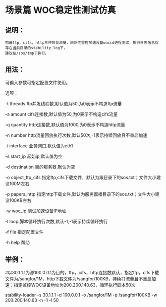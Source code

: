 # 场景篇  WOC稳定性测试仿真

## 说明：

```
构造ftp，cifs，http三种背景流量，间断性重启加速设备waccd进程测试，执行日志信息保存在当前目录的stability_log下，
建议在/sos/tmp下执行。
```

## 用法：

可输入参数可指定配置文件使用。

选项：

-t threads        ftp并发线程数,默认值为50,为0表示不构造ftp流量

-a amount         cifs连接数,默认值为50,为0表示不构造cifs流量

-q quantity       http连接数,默认值为1000,为0表示不构造http流量

-n number         http流量回放执行次数,默认50次,-1表示持续回放且不重启加速

-i interface      业务网口,默认值为eth1

-s start\_ip       起始ip,默认值为空

-d destination    目的服务器,默认为空

-o object\_ftp\_cifs  指定ftp,cifs下载文件，默认为跟目录下的sos.txt；文件大小建议100M左右

-p papers\_http    指定http下载文件,默认为服务器根目录下的sos.txt；文件大小建议100KB左右

-w woc\_ip         测试加速设备IP地址

-l loop           脚本循环执行次数,默认-1,-1表示持续循环执行

-f file           指定配置文件

-h help           帮助

## 举例：

\#以30.1.1.1为源100.0.0.1为目的，ftp，cifs，http连接数默认，指定ftp，cifs下载文件为/sangfor/1M，http下载文件为/sangfor/100KB，持续打流量且不重启加速；指定监控WOC设备地址为200.200.140.63，循环执行脚本50次

stability-loader -s 30.1.1.1 -d 100.0.0.1 -o /sangfor/1M -p /sangfor/100KB -w 200.200.140.63 -n -1 -l 50

